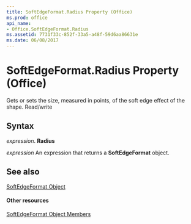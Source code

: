 ```yaml
---
title: SoftEdgeFormat.Radius Property (Office)
ms.prod: office
api_name:
- Office.SoftEdgeFormat.Radius
ms.assetid: 7731f33c-852f-33a5-a48f-59d6aa86631e
ms.date: 06/08/2017
---
```



# SoftEdgeFormat.Radius Property (Office)

Gets or sets the size, measured in points, of the soft edge effect of the shape. Read/write


## Syntax

 _expression_. **Radius**

 _expression_ An expression that returns a **SoftEdgeFormat** object.


## See also


[SoftEdgeFormat Object](softedgeformat-object-office.md)
#### Other resources


[SoftEdgeFormat Object Members](softedgeformat-members-office.md)

